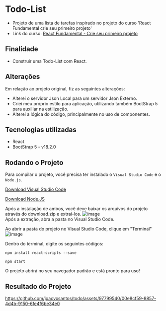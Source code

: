 # Todo-List
* Projeto de uma lista de tarefas inspirado no projeto do curso 'React Fundamental crie seu primeiro projeto'
* Link do curso: [React Fundamental - Crie seu primeiro projeto](https://www.udemy.com/course/react-fundamental-crie-o-seu-primeiro-projeto/?couponCode=ST7MT41824)
## Finalidade
* Construir uma Todo-List com React.  
## Alterações
Em relação ao projeto original, fiz as seguintes alterações:
* Alterei o servidor Json Local para um servidor Json Externo.
* Criei meu próprio estilo para aplicação, utilizando também BootStrap 5 para auxiliar na estilização.
* Alterei a lógica do código, principalmente no uso de componentes.  
## Tecnologias utilizadas
* React
* BootStrap 5 - v18.2.0
## Rodando o Projeto
Para compilar o projeto, você precisa ter instalado o ```Visual Studio Code``` e o ```Node.js```.  

[Download Visual Studio Code](https://code.visualstudio.com/download)      

[Download Node.JS](https://nodejs.org/en/download/current)

Após a instalação de ambos, você deve baixar os arquivos do projeto através do download.zip e extrai-los.
![image](https://github.com/joaovxsantos/todo/assets/97799540/e110ea22-15af-44ce-822b-c17f6be56ecf)  
Após a extração, abra a pasta no Visual Studio Code.

Ao abrir a pasta do projeto no Visual Studio Code, clique em "Terminal"
![image](https://github.com/joaovxsantos/todo/assets/97799540/e6954f4b-aec7-4273-a5bb-5427653d9463)  

Dentro do terminal, digite os seguintes códigos:  
```
npm install react-scripts --save
```

```
npm start
```

O projeto abrirá no seu navegador padrão e está pronto para uso!

## Resultado do Projeto


https://github.com/joaovxsantos/todo/assets/97799540/00e8cf59-8857-4d4b-9150-6fe4f6be34e0




